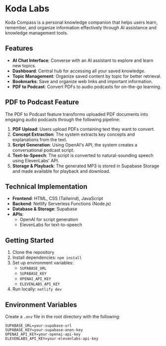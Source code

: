 # Koda Labs

Koda Compass is a personal knowledge companion that helps users learn, remember, and organize information effectively through AI assistance and knowledge management tools.

## Features

- **AI Chat Interface**: Converse with an AI assistant to explore and learn new topics.
- **Dashboard**: Central hub for accessing all your saved knowledge.
- **Topic Management**: Organize saved content by topic for better retrieval.
- **Bookmarks**: Save and organize web links and important information.
- **PDF to Podcast**: Convert PDFs to audio podcasts for on-the-go learning.

## PDF to Podcast Feature

The PDF to Podcast feature transforms uploaded PDF documents into engaging audio podcasts through the following pipeline:

1. **PDF Upload**: Users upload PDFs containing text they want to convert.
2. **Concept Extraction**: The system extracts key concepts and explanations from the text.
3. **Script Generation**: Using OpenAI's API, the system creates a conversational podcast script.
4. **Text-to-Speech**: The script is converted to natural-sounding speech using ElevenLabs' API.
5. **Storage & Playback**: The generated MP3 is stored in Supabase Storage and made available for playback and download.

## Technical Implementation

- **Frontend**: HTML, CSS (Tailwind), JavaScript
- **Backend**: Netlify Serverless Functions (Node.js)
- **Database & Storage**: Supabase
- **APIs**: 
  - OpenAI for script generation
  - ElevenLabs for text-to-speech
  
## Getting Started

1. Clone the repository
2. Install dependencies: `npm install`
3. Set up environment variables:
   - `SUPABASE_URL`
   - `SUPABASE_KEY`
   - `OPENAI_API_KEY`
   - `ELEVENLABS_API_KEY`
4. Run locally: `netlify dev`

## Environment Variables

Create a `.env` file in the root directory with the following:

```
SUPABASE_URL=your-supabase-url
SUPABASE_KEY=your-supabase-anon-key
OPENAI_API_KEY=your-openai-api-key
ELEVENLABS_API_KEY=your-elevenlabs-api-key